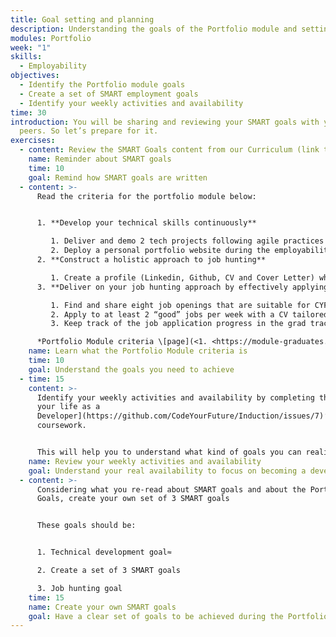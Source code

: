 ```yaml
---
title: Goal setting and planning
description: Understanding the goals of the Portfolio module and setting our own
modules: Portfolio
week: "1"
skills:
  - Employability
objectives:
  - Identify the Portfolio module goals
  - Create a set of SMART employment goals
  - Identify your weekly activities and availability
time: 30
introduction: You will be sharing and reviewing your SMART goals with your
  peers. So let’s prepare for it.
exercises:
  - content: Review the SMART Goals content from our Curriculum (link to be added)
    name: Reminder about SMART goals
    time: 10
    goal: Remind how SMART goals are written
  - content: >-
      Read the criteria for the portfolio module below:


      1. **Develop your technical skills continuously**

         1. Deliver and demo 2 tech projects following agile practices and testing, where at least 1 project is completed in a team
         2. Deploy a personal portfolio website during the employability module showcasing your projects.
      2. **Construct a holistic approach to job hunting**

         1. Create a profile (Linkedin, Github, CV and Cover Letter) which demonstrates the skills and experience following the [CYF best practices](https://module-graduates.codeyourfuture.io/further-activities/cv-and-job-prep).
      3. **Deliver on your job hunting approach by effectively applying to appropriate job opportunities**

         1. Find and share eight job openings that are suitable for CYF grads and are **not** recruitment agencies.
         2. Apply to at least 2 “good” jobs per week with a CV tailored to those opportunities
         3. Keep track of the job application progress in the grad tracker.

      *Portfolio Module criteria \[page](<1. <https://module-graduates.codeyourfuture.io/how-does-this-work/portfolio-goals>>)*
    name: Learn what the Portfolio Module criteria is
    time: 10
    goal: Understand the goals you need to achieve
  - time: 15
    content: >-
      Identify your weekly activities and availability by completing the ‘[Plan
      your life as a
      Developer](https://github.com/CodeYourFuture/Induction/issues/7)’
      coursework.


      This will help you to understand what kind of goals you can realistically achieve and if you need to make any changes to your calendar.
    name: Review your weekly activities and availability
    goal: Understand your real availability to focus on becoming a developer
  - content: >-
      Considering what you re-read about SMART goals and about the Portfolio
      Goals, create your own set of 3 SMART goals 


      These goals should be:


      1. Technical development goal≈

      2. Create a set of 3 SMART goals 

      3. Job hunting goal
    time: 15
    name: Create your own SMART goals
    goal: Have a clear set of goals to be achieved during the Portfolio module
---
```

